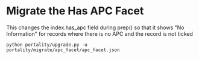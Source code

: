 # Migrate the Has APC Facet

This changes the index.has_apc field during prep() so that it shows "No Information" for records
where there is no APC and the record is not ticked

    python portality/upgrade.py -u portality/migrate/apc_facet/apc_facet.json
    
    